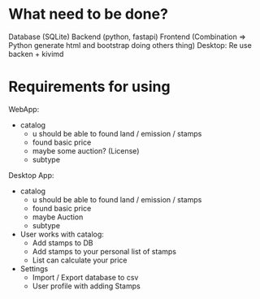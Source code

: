 # What need to be done?
Database (SQLite)
Backend (python, fastapi)
Frontend (Combination => Python generate html and bootstrap doing others thing)
Desktop: Re use backen + kivimd

# Requirements for using
WebApp:
 - catalog
    - u should be able to found land / emission / stamps
    - found basic price
    - maybe some auction? (License)
    - subtype

Desktop App:
 - catalog
    - u should be able to found land / emission / stamps
    - found basic price
    - maybe Auction
    - subtype
- User works with catalog:
    - Add stamps to DB
    - Add stamps to your personal list of stamps
    - List can calculate your price
- Settings
    - Import / Export database to csv
    - User profile with adding Stamps